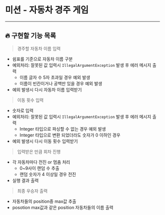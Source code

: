 # 미션 - 자동차 경주 게임

---

## 🔥 구현할 기능 목록

>경주할 자동차 이름 입력
  - 쉼표를 기준으로 자동차 이름 구분
  - 예외처리: 잘못된 값 입력시 `IllegalArgumentException` 발생 후 에러 메시지 출력
    - 이름 글자 수 5자 초과일 경우 예외 발생
    - 이름이 빈칸이거나 공백만 있을 경우 예외 발생
  - 예외 발생시 다시 자동차 이름 입력받기


>이동 횟수 입력
  - 숫자로 입력
  - 예외처리: 잘못된 값 입력시 `IllegalArgumentException` 발생 후 에러 메시지 출력
    - Integer 타입으로 파싱할 수 없는 경우 예외 발생
    - Integer 타입으로 변환 되었더라도 숫자가 0 이하인 경우
  - 예외 발생시 다시 이동 횟수 입력받기


>입력받은 만큼 회차 진행
  - 각 자동차마다 전진 or 멈춤 처리
    - 0~9사이 랜덤 수 추출
    - 랜덤 숫자가 4 이상일 경우 전진
  - 실행 결과 출력


>최종 우승자 출력
  - 자동차들의 position중 max값 추출
  - posotion max값과 같은 position 자동차들의 이름 출력